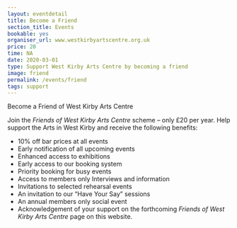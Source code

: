 ```yaml
---
layout: eventdetail
title: Become a Friend
section_title: Events
bookable: yes
organiser_url: www.westkirbyartscentre.org.uk
price: 20
time: NA
date: 2020-03-01
type: Support West Kirby Arts Centre by becoming a friend
image: friend
permalink: /events/friend
tags: support
---
```


Become a Friend of West Kirby Arts Centre

Join the _Friends of West Kirby Arts Centre_ scheme – only £20 per year. Help support the Arts in West Kirby and receive the following benefits:

- 10% off bar prices at all events
- Early notification of all upcoming events
- Enhanced access to exhibitions
- Early access to our booking system
- Priority booking for busy events
- Access to members only Interviews and information
- Invitations to selected rehearsal events
- An invitation to our “Have Your Say” sessions
- An annual members only social event
- Acknowledgement of your support on the forthcoming _Friends of West Kirby Arts Centre_ page on this website.
